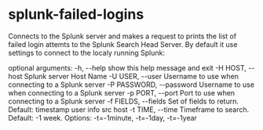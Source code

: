 # splunk-failed-logins
Connects to the Splunk server and makes a request to prints the list of failed login attemts to the Splunk Search Head Server.
By default it use settings to connect to the localy running Splunk:

optional arguments:
		-h, --help show this help message and exit
		-H HOST, --host Splunk server Host Name
		-U USER, --user Username to use when connecting to a Splunk server
		-P PASSWORD, --password Username to use when connecting to a Splunk server
		-p PORT, --port Port to use when connecting to a Splunk server
		-f FIELDS, --fields Set of fields to return. Default: timestamp user info
                        src host
		-t TIME, --time Timeframe to search. Default: -1 week. Options:
                        -t=-1minute, -t=-1day, -t=-1year

